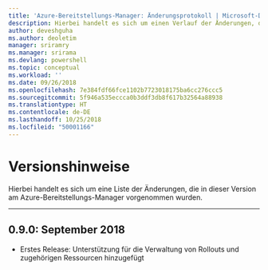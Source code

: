 ```yaml
---
title: 'Azure-Bereitstellungs-Manager: Änderungsprotokoll | Microsoft-Dokumentation'
description: Hierbei handelt es sich um einen Verlauf der Änderungen, die in der neuesten Version am Azure-Bereitstellungs-Manager vorgenommen wurden.
author: deveshguha
ms.author: deoletim
manager: sriramry
ms.manager: srirama
ms.devlang: powershell
ms.topic: conceptual
ms.workload: ''
ms.date: 09/26/2018
ms.openlocfilehash: 7e384fdf66fce1102b7723018175ba6cc276ccc5
ms.sourcegitcommit: 5f946a535eccca0b3ddf3db8f617b32564a88938
ms.translationtype: HT
ms.contentlocale: de-DE
ms.lasthandoff: 10/25/2018
ms.locfileid: "50001166"
---
```

# <a name="release-notes"></a>Versionshinweise

Hierbei handelt es sich um eine Liste der Änderungen, die in dieser Version am Azure-Bereitstellungs-Manager vorgenommen wurden.

---
## <a name="090---september-2018"></a>0.9.0: September 2018
* Erstes Release: Unterstützung für die Verwaltung von Rollouts und zugehörigen Ressourcen hinzugefügt